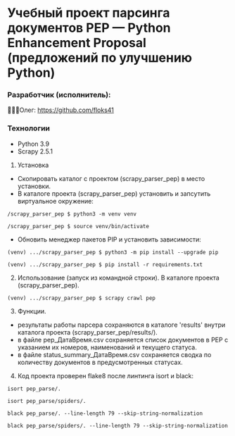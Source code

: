 # Учебный проект парсинга документов PEP — Python Enhancement Proposal (предложений по улучшению Python)

### Разработчик (исполнитель):

👨🏼‍💻Олег: https://github.com/floks41

### Технологии
- Python 3.9
- Scrapy 2.5.1

1. Установка
- Скопировать каталог с проектом (scrapy_parser_pep) в место установки.
- В каталоге проекта (scrapy_parser_pep) установить и запсутить виртуальное окружение:
```
/scrapy_parser_pep $ python3 -m venv venv
```
```
/scrapy_parser_pep $ source venv/bin/activate
```
- Обновить менеджер пакетов PIP и установить зависимости:
```
(venv) .../scrapy_parser_pep $ python3 -m pip install --upgrade pip
```
```
(venv) .../scrapy_parser_pep $ pip install -r requirements.txt
```

2. Использование (запуск из командной строки). В каталоге проекта (scrapy_parser_pep).
```
(venv) .../scrapy_parser_pep $ scrapy crawl pep
```
3. Функции.
- результаты работы парсера сохраняются в каталоге 'results' внутри каталога проекта (scrapy_parser_pep/results/).
- в файле pep_ДатаВремя.csv сохраняется список документов в PEP с указанием их номеров, наименований и текущего статуса.
- в файле status_summary_ДатаВремя.csv сохраняется сводка по количеству документов в предусмотренных статусах.

4. Код проекта проверен flake8 после линтинга isort и black:

```
isort pep_parse/.
```
```
isort pep_parse/spiders/.
```
```
black pep_parse/. --line-length 79 --skip-string-normalization
```
```
black pep_parse/spiders/. --line-length 79 --skip-string-normalization
```
